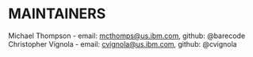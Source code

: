 # MAINTAINERS

Michael Thompson - email: mcthomps@us.ibm.com, github: @barecode
Christopher Vignola - email: cvignola@us.ibm.com, github: @cvignola

